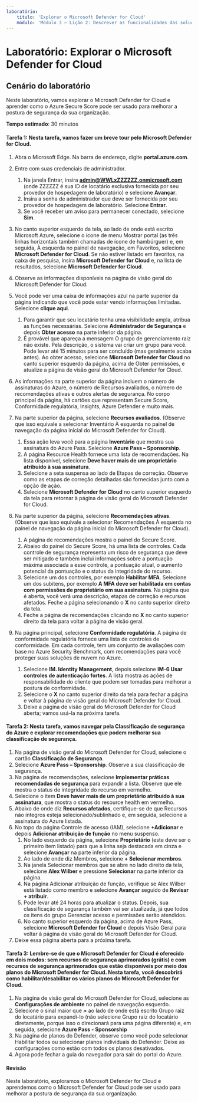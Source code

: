 ```yaml
---
laboratório:
    título: 'Explorar o Microsoft Defender for Cloud'
    módulo: 'Módulo 3 – Lição 2: Descrever as funcionalidades das soluções de segurança da Microsoft Descrever os recursos de gerenciamento de segurança do Azure'
---
```


# Laboratório: Explorar o Microsoft Defender for Cloud

## Cenário do laboratório
Neste laboratório, vamos explorar o Microsoft Defender for Cloud e aprender como o Azure Secure Score pode ser usado para melhorar a postura de segurança da sua organização.

**Tempo estimado**: 30 minutos

#### Tarefa 1: Nesta tarefa, vamos fazer um breve tour pelo Microsoft Defender for Cloud.
1.	Abra o Microsoft Edge. Na barra de endereço, digite **portal.azure.com**.

1. Entre com suas credenciais de administrador.
    1. Na janela Entrar, insira **admin@WWLxZZZZZZ.onmicrosoft.com** (onde ZZZZZZ é sua ID de locatário exclusiva fornecida por seu provedor de hospedagem de laboratório) e selecione **Avançar**.
    1. Insira a senha de administrador que deve ser fornecida por seu provedor de hospedagem de laboratório. Selecione **Entrar**.
    1. Se você receber um aviso para permanecer conectado, selecione **Sim**.

1. No canto superior esquerdo da tela, ao lado de onde está escrito Microsoft Azure, selecione o ícone de menu Mostrar portal (as três linhas horizontais também chamadas de ícone de hambúrguer) e, em seguida, À esquerda no painel de navegação, em Favoritos, selecione **Microsoft Defender for Cloud**.  Se não estiver listado em favoritos, na caixa de pesquisa, insira **Microsoft Defender for Cloud** e, na lista de resultados, selecione **Microsoft Defender for Cloud**.

1. Observe as informações disponíveis na página de visão geral do Microsoft Defender for Cloud.  

1. Você pode ver uma caixa de informações azul na parte superior da página indicando que você pode estar vendo informações limitadas.  Selecione **clique aqui**.
    1. Para garantir que seu locatário tenha uma visibilidade ampla, atribua as funções necessárias.  Selecione **Administrador de Segurança** e depois **Obter acesso** na parte inferior da página.
    1. É provável que apareça a mensagem O grupo de gerenciamento raiz não existe.  Pela descrição, o sistema vai criar um grupo para você.  Pode levar até 15 minutos para ser concluído (mas geralmente acaba antes).  Ao obter acesso, selecione **Microsoft Defender for Cloud** no canto superior esquerdo da página, acima de Obter permissões, e atualize a página de visão geral do Microsoft Defender for Cloud.

1. As informações na parte superior da página incluem o número de assinaturas do Azure, o número de Recursos avaliados, o número de recomendações ativas e outros alertas de segurança.  No corpo principal da página, há cartões que representam Secure Score, Conformidade regulatória, Insights, Azure Defender e muito mais.  

1. Na parte superior da página, selecione **Recursos avaliados**.  (Observe que isso equivale a selecionar Inventário À esquerda no painel de navegação da página inicial do Microsoft Defender for Cloud).
    1. Essa ação leva você para a página **Inventário** que mostra sua assinatura do Azure Pass.  Selecione **Azure Pass – Sponsorship**.
    1. A página Resource Health fornece uma lista de recomendações.  Na lista disponível, selecione **Deve haver mais de um proprietário atribuído à sua assinatura**.
    1. Selecione a seta suspensa ao lado de Etapas de correção. Observe como as etapas de correção detalhadas são fornecidas junto com a opção de ação.  
    1. Selecione **Microsoft Defender for Cloud** no canto superior esquerdo da tela para retornar à página de visão geral do Microsoft Defender for Cloud.

1. Na parte superior da página, selecione **Recomendações ativas**.  (Observe que isso equivale a selecionar Recomendações À esquerda no painel de navegação da página inicial do Microsoft Defender for Cloud).
    1. A página de recomendações mostra o painel do Secure Score.
    1. Abaixo do painel do Secure Score, há uma lista de controles. Cada controle de segurança representa um risco de segurança que deve ser mitigado e também inclui informações sobre a pontuação máxima associada a esse controle, a pontuação atual, o aumento potencial da pontuação e o status da integridade do recurso.  
    1. Selecione um dos controles, por exemplo **Habilitar MFA**.  Selecione um dos subitens, por exemplo **A MFA deve ser habilitada em contas com permissões de proprietário em sua assinatura**.  Na página que é aberta, você verá uma descrição, etapas de correção e recursos afetados. Feche a página selecionando o **X** no canto superior direito da tela.
    1. Feche a página de recomendações clicando no **X** no canto superior direito da tela para voltar à página de visão geral.

1. Na página principal, selecione **Conformidade regulatória**. A página de conformidade regulatória fornece uma lista de controles de conformidade.  Em cada controle, tem um conjunto de avaliações com base no Azure Security Benchmark, com recomendações para você proteger suas soluções de nuvem no Azure.
    1. Selecione **IM. Identity Management**, depois selecione **IM-6 Usar controles de autenticação fortes**.  A lista mostra as ações de responsabilidade do cliente que podem ser tomadas para melhorar a postura de conformidade.
    1. Selecione o **X** no canto superior direito da tela para fechar a página e voltar à página de visão geral do Microsoft Defender for Cloud. 
    1. Deixe a página de visão geral do Microsoft Defender for Cloud aberta; vamos usá-la na próxima tarefa.


#### Tarefa 2: Nesta tarefa, vamos navegar pela Classificação de segurança do Azure e explorar recomendações que podem melhorar sua classificação de segurança. 

1. Na página de visão geral do Microsoft Defender for Cloud, selecione o cartão **Classificação de Segurança**.
1. Selecione **Azure Pass – Sponsorship**.  Observe a sua classificação de segurança.
1. Na página de recomendações, selecione **Implementar práticas recomendadas de segurança** para expandir a lista. Observe que ele mostra o status de integridade do recurso em vermelho.
1. Selecione o item **Deve haver mais de um proprietário atribuído à sua assinatura**, que mostra o status do resource health em vermelho. 
1. Abaixo de onde diz **Recursos afetados**, certifique-se de que Recursos não íntegros esteja selecionado/sublinhado e, em seguida, selecione a assinatura do Azure listada.
1. No topo da página Controle de acesso (IAM), selecione **+Adicionar** e depois **Adicionar atribuição de função** no menu suspenso.
    1. No lado esquerdo da página, selecione **Proprietário** (este deve ser o primeiro item listado) para que a linha seja destacada em cinza e selecione **Avançar** na parte inferior da página.
    1. Ao lado de onde diz Membros, selecione **+ Selecionar membros**. 
    1. Na janela Selecionar membros que se abre no lado direito da tela, selecione **Alex Wilber** e pressione **Selecionar** na parte inferior da página.  
    1. Na página Adicionar atribuição de função, verifique se Alex Wilber está listado como membro e selecione **Avançar** seguido de **Revisar + atribuir**.
    1. Pode levar até 24 horas para atualizar o status. Depois, sua classificação de segurança também vai ser atualizada, já que todos os itens do grupo Gerenciar acesso e permissões serão atendidos.
    1. No canto superior esquerdo da página, acima de Azure Pass, selecione **Microsoft Defender for Cloud** e depois Visão Geral para voltar à página de visão geral do Microsoft Defender for Cloud.
1. Deixe essa página aberta para a próxima tarefa.


#### Tarefa 3:  Lembre-se de que o Microsoft Defender for Cloud é oferecido em dois modos: sem recursos de segurança aprimorados (grátis) e com recursos de segurança aprimorados que estão disponíveis por meio dos planos do Microsoft Defender for Cloud. Nesta tarefa, você descobrirá como habilitar/desabilitar os vários planos do Microsoft Defender for Cloud.

1.	Na página de visão geral do Microsoft Defender for Cloud, selecione as **Configurações de ambiente** no painel de navegação esquerdo.
1. Selecione o sinal maior que **>** ao lado de onde está escrito Grupo raiz do locatário para expandi-lo (não selecione Grupo raiz do locatário diretamente, porque isso o direcionará para uma página diferente) e, em seguida, selecione **Azure Pass - Sponsorship**
1.	Na página de planos do Defender, observe como você pode selecionar Habilitar todos ou selecionar planos individuais do Defender. Deixe as configurações como estão com todos os planos desativados.
1.	Agora pode fechar a guia do navegador para sair do portal do Azure.


#### Revisão
Neste laboratório, exploramos o Microsoft Defender for Cloud e aprendemos como o Microsoft Defender for Cloud pode ser usado para melhorar a postura de segurança da sua organização.
